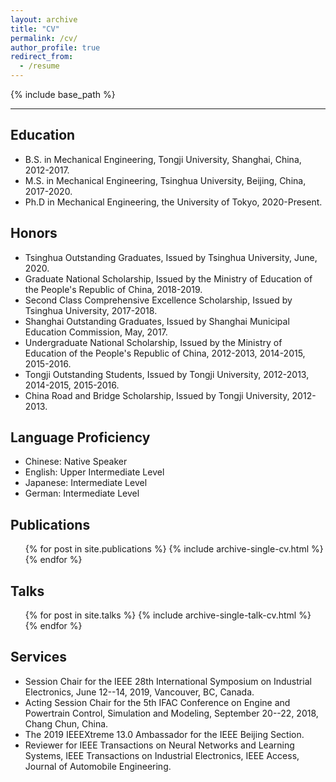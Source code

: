```yaml
---
layout: archive
title: "CV"
permalink: /cv/
author_profile: true
redirect_from:
  - /resume
---
```


{% include base_path %}

---

## Education
* B.S. in Mechanical Engineering, Tongji University, Shanghai, China, 2012-2017.
* M.S. in Mechanical Engineering, Tsinghua University, Beijing, China, 2017-2020.
* Ph.D in Mechanical Engineering, the University of Tokyo, 2020-Present.

## Honors
* Tsinghua Outstanding Graduates, Issued by Tsinghua University, June, 2020.
* Graduate National Scholarship, Issued by the Ministry of Education of the People's Republic of China, 2018-2019.
* Second Class Comprehensive Excellence Scholarship, Issued by Tsinghua University, 2017-2018.
* Shanghai Outstanding Graduates, Issued by Shanghai Municipal Education Commission, May, 2017.
* Undergraduate National Scholarship, Issued by the Ministry of Education of the People's Republic of China, 2012-2013, 2014-2015, 2015-2016.
* Tongji Outstanding Students, Issued by Tongji University, 2012-2013, 2014-2015, 2015-2016.
* China Road and Bridge Scholarship, Issued by Tongji University, 2012-2013.
  
## Language Proficiency
* Chinese: Native Speaker
* English: Upper Intermediate Level
* Japanese: Intermediate Level
* German: Intermediate Level 

## Publications
  <ul>{% for post in site.publications %}
    {% include archive-single-cv.html %}
  {% endfor %}</ul>
  
## Talks
  <ul>{% for post in site.talks %}
    {% include archive-single-talk-cv.html %}
  {% endfor %}</ul>
  
## Services
* Session Chair for the IEEE 28th International Symposium on Industrial Electronics, June 12--14, 2019, Vancouver, BC, Canada.
* Acting Session Chair for the 5th IFAC Conference on Engine and Powertrain Control, Simulation and Modeling, September 20--22, 2018, Chang Chun, China.
* The 2019 IEEEXtreme 13.0 Ambassador for the IEEE Beijing Section.
* Reviewer for IEEE Transactions on Neural Networks and Learning Systems, IEEE Transactions on Industrial Electronics, IEEE Access, Journal of Automobile Engineering.
